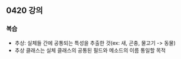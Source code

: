 ## 0420 강의
### 복습
- 추상: 실체들 간에 공통되는 특성을 추출한 것(ex: 새, 곤충, 물고기 -> 동물)
- 추상 클래스는 실체 클래스의 공통된 필드와 메소드의 이름 통일할 목적